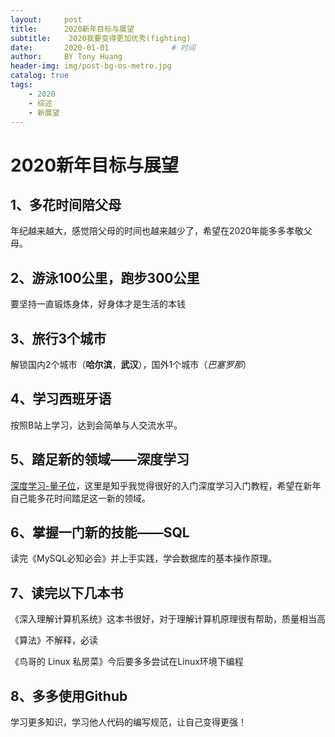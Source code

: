 ```yaml
---
layout:     post                   
title:      2020新年目标与展望             
subtitle:    2020我要变得更加优秀(fighting)
date:       2020-01-01              # 时间
author:     BY Tony Huang                     
header-img: img/post-bg-os-metro.jpg  
catalog: true                      
tags:                              
    - 2020
    - 综述
    - 新展望
---
```



# 2020新年目标与展望

## 1、多花时间陪父母

年纪越来越大，感觉陪父母的时间也越来越少了，希望在2020年能多多孝敬父母。

## 2、游泳100公里，跑步300公里

要坚持一直锻炼身体，好身体才是生活的本钱

## 3、旅行3个城市

解锁国内2个城市（**哈尔滨**，**武汉**），国外1个城市（*巴塞罗那*）

## 4、学习西班牙语

按照B站上学习，达到会简单与人交流水平。

## 5、踏足新的领域——深度学习

[深度学习-量子位](<https://www.zhihu.com/question/26006703>)，这里是知乎我觉得很好的入门深度学习入门教程，希望在新年自己能多花时间踏足这一新的领域。

## 6、掌握一门新的技能——SQL

读完《MySQL必知必会》并上手实践，学会数据库的基本操作原理。

## 7、读完以下几本书

《深入理解计算机系统》这本书很好，对于理解计算机原理很有帮助，质量相当高

《算法》不解释，必读

《鸟哥的 Linux 私房菜》今后要多多尝试在Linux环境下编程

## 8、多多使用Github

学习更多知识，学习他人代码的编写规范，让自己变得更强！


